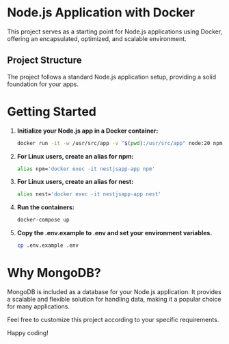 # Node.js Application with Docker

This project serves as a starting point for Node.js applications using Docker, offering an encapsulated, optimized, and scalable environment.

## Project Structure

The project follows a standard Node.js application setup, providing a solid foundation for your apps.

# Getting Started

1. **Initialize your Node.js app in a Docker container:**

   ```bash
   docker run -it -w /usr/src/app -v "$(pwd):/usr/src/app" node:20 npm init -y
   ```

2. **For Linux users, create an alias for npm:**

   ```bash
   alias npm='docker exec -it nestjsapp-app npm'
   ```

3. **For Linux users, create an alias for nest:**

    ```bash
    alias nest='docker exec -it nestjsapp-app nest'
    ```

4. **Run the containers:**

   ```bash
   docker-compose up
   ```

5. **Copy the .env.example to .env and set your environment variables.**

   ```bash
   cp .env.example .env
   ```

# Why MongoDB?

MongoDB is included as a database for your Node.js application. It provides a scalable and flexible solution for handling data, making it a popular choice for many applications.

Feel free to customize this project according to your specific requirements.

Happy coding!
